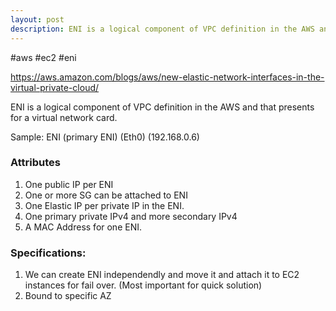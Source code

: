 ```yaml
---
layout: post
description: ENI is a logical component of VPC definition in the AWS and that presents for a virtual network card.
---
```


#aws #ec2 #eni

https://aws.amazon.com/blogs/aws/new-elastic-network-interfaces-in-the-virtual-private-cloud/

ENI is a logical component of VPC definition in the AWS and that presents for a virtual network card.

Sample: ENI (primary ENI) (Eth0) (192.168.0.6)

### Attributes
1. One public IP per ENI
2. One or more SG can be attached to ENI
3. One Elastic IP per private IP in the ENI.
4. One primary private IPv4 and more secondary IPv4
5. A MAC Address for one ENI.


### Specifications:
1. We can create ENI independendly and move it and attach it to EC2 instances for fail over. (Most important for quick solution)
2. Bound to specific AZ